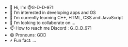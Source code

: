 - 👋 Hi, I’m @G-D-D-971
- 👀 I’m interested in developing apps and OS
- 🌱 I’m currently learning C++, HTML, CSS and JavaScript
- 💞️ I’m looking to collaborate on ...
- 📫 How to reach me Discord : G_D_D_971
- 😄 Pronouns: GDD
- ⚡ Fun fact: ...

<!---
G-D-D-971/G-D-D-971 is a ✨ special ✨ repository because its `README.md` (this file) appears on your GitHub profile.
You can click the Preview link to take a look at your changes.
--->
